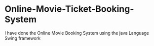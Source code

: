 # Online-Movie-Ticket-Booking-System
I have done the Online Movie Booking System using the java Language Swing framework

